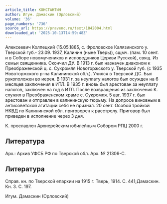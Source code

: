 ```yaml
---
article_title: КОНСТАНТИН
author: Игум. Дамаскин (Орловский)
volume: '36'
page_numbers: '736'
source_url: https://pravenc.ru/text/1842004.html
downloaded_at: '2025-10-13T14:59:48Z'
---
```


Алексеевич Колпецкий (15.05.1885, с. Фроловское Калязинского у. Тверской губ.- 23.09. 1937, Калинин (ныне Тверь)), сщмч. (пам. 10 сент. и в Соборе новомучеников и исповедников Церкви Русской), свящ. Из семьи священника. Окончил ДУ. В 1913 г. был назначен диаконом к Преображенской ц. с. Сукромля Новоторжского у. Тверской губ. (с 1935 Новоторжского р-на Калининской обл.). Учился в Тверской ДС. Был рукоположен во иерея. В 1931 г. за неуплату налогов был осужден на 6 месяцев заключения в ИТЛ. В 1935 г. вновь был арестован за неуплату налогов, заключен на год в ИТЛ. После возвращения из заключения К. служил в Преображенском храме с. Сукромля. 5 авг. 1937 г. был арестован и отправлен в калининскую тюрьму. На допросе виновным в антисоветской агитации себя не признал. 20 сент. Особой тройкой НКВД по Калининской обл. приговорен к расстрелу. Приговор был приведен в исполнение через 3 дня.

К. прославлен Архиерейским юбилейным Собором РПЦ 2000 г.

## Литература

Арх.: Архив УФСБ РФ по Тверской обл. Арх. № 21306-С.

## Литература

Справ. кн. по Тверской епархии на 1915 г. Тверь, 1914. С. 441;Дамаскин. Кн. 3. С. 197.

Игум. Дамаскин (Орловский)
